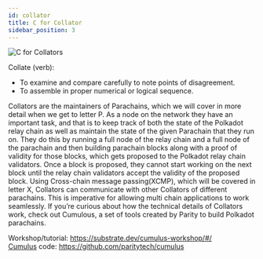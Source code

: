 ```yaml
---
id: collator
title: C for Collator
sidebar_position: 3
---
```


![C for Collators](assets/C.png)

Collate (verb):
- To examine and compare carefully to note points of disagreement.
- To assemble in proper numerical or logical sequence.

Collators are the maintainers of Parachains, which we will cover in more detail when we get to letter P. As a node on the network they have an important task, and that is to keep track of both the state of the Polkadot relay chain as well as maintain the state of the given Parachain that they run on. They do this by running a full node of the relay chain and a full node of the parachain and then building parachain blocks along with a proof of validity for those blocks, which gets proposed to the Polkadot relay chain validators. Once a block is proposed, they cannot start working on the next block until the relay chain validators accept the validity of the proposed block.
Using Cross-chain message passing(XCMP), which will be covered in letter X, Collators can communicate with other Collators of different parachains. This is imperative for allowing multi chain applications to work seamlessly.
If you’re curious about how the technical details of Collators work, check out Cumulous, a set of tools created by Parity to build Polkadot parachains. 

Workshop/tutorial: https://substrate.dev/cumulus-workshop/#/  
[Cumulus](../terms/cumulus) code: https://github.com/paritytech/cumulus